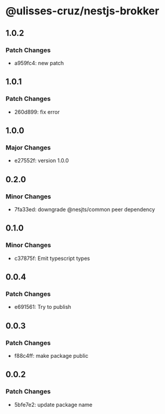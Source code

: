 # @ulisses-cruz/nestjs-brokker

## 1.0.2

### Patch Changes

- a959fc4: new patch

## 1.0.1

### Patch Changes

- 260d899: fix error

## 1.0.0

### Major Changes

- e27552f: version 1.0.0

## 0.2.0

### Minor Changes

- 7fa33ed: downgrade @nesjts/common peer dependency

## 0.1.0

### Minor Changes

- c37875f: Emit typescript types

## 0.0.4

### Patch Changes

- e691561: Try to publish

## 0.0.3

### Patch Changes

- f88c4ff: make package public

## 0.0.2

### Patch Changes

- 5bfe7e2: update package name
